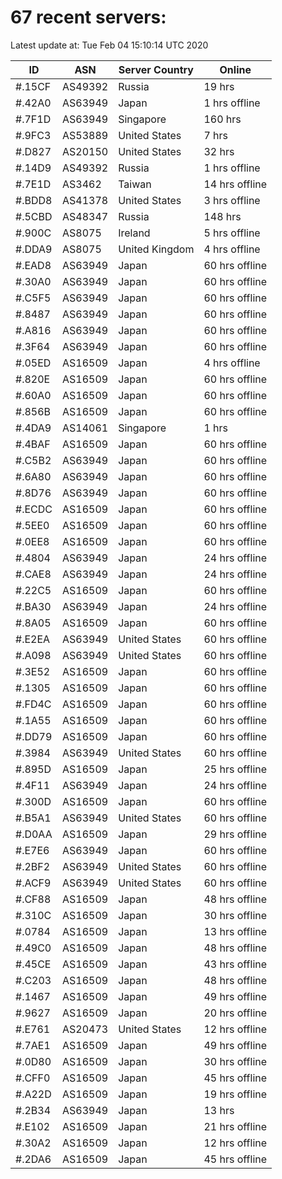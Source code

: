# 67 recent servers:

Latest update at: Tue Feb 04 15:10:14 UTC 2020

| ID | ASN | Server Country | Online |
| -- | --- | -------------- | ------ |
| #.15CF | AS49392 | Russia | 19 hrs |
| #.42A0 | AS63949 | Japan | 1 hrs offline |
| #.7F1D | AS63949 | Singapore | 160 hrs |
| #.9FC3 | AS53889 | United States | 7 hrs |
| #.D827 | AS20150 | United States | 32 hrs |
| #.14D9 | AS49392 | Russia | 1 hrs offline |
| #.7E1D | AS3462 | Taiwan | 14 hrs offline |
| #.BDD8 | AS41378 | United States | 3 hrs offline |
| #.5CBD | AS48347 | Russia | 148 hrs |
| #.900C | AS8075 | Ireland | 5 hrs offline |
| #.DDA9 | AS8075 | United Kingdom | 4 hrs offline |
| #.EAD8 | AS63949 | Japan | 60 hrs offline |
| #.30A0 | AS63949 | Japan | 60 hrs offline |
| #.C5F5 | AS63949 | Japan | 60 hrs offline |
| #.8487 | AS63949 | Japan | 60 hrs offline |
| #.A816 | AS63949 | Japan | 60 hrs offline |
| #.3F64 | AS63949 | Japan | 60 hrs offline |
| #.05ED | AS16509 | Japan | 4 hrs offline |
| #.820E | AS16509 | Japan | 60 hrs offline |
| #.60A0 | AS16509 | Japan | 60 hrs offline |
| #.856B | AS16509 | Japan | 60 hrs offline |
| #.4DA9 | AS14061 | Singapore | 1 hrs |
| #.4BAF | AS16509 | Japan | 60 hrs offline |
| #.C5B2 | AS63949 | Japan | 60 hrs offline |
| #.6A80 | AS63949 | Japan | 60 hrs offline |
| #.8D76 | AS63949 | Japan | 60 hrs offline |
| #.ECDC | AS16509 | Japan | 60 hrs offline |
| #.5EE0 | AS16509 | Japan | 60 hrs offline |
| #.0EE8 | AS16509 | Japan | 60 hrs offline |
| #.4804 | AS63949 | Japan | 24 hrs offline |
| #.CAE8 | AS63949 | Japan | 24 hrs offline |
| #.22C5 | AS16509 | Japan | 60 hrs offline |
| #.BA30 | AS63949 | Japan | 24 hrs offline |
| #.8A05 | AS16509 | Japan | 60 hrs offline |
| #.E2EA | AS63949 | United States | 60 hrs offline |
| #.A098 | AS63949 | United States | 60 hrs offline |
| #.3E52 | AS16509 | Japan | 60 hrs offline |
| #.1305 | AS16509 | Japan | 60 hrs offline |
| #.FD4C | AS16509 | Japan | 60 hrs offline |
| #.1A55 | AS16509 | Japan | 60 hrs offline |
| #.DD79 | AS16509 | Japan | 60 hrs offline |
| #.3984 | AS63949 | United States | 60 hrs offline |
| #.895D | AS16509 | Japan | 25 hrs offline |
| #.4F11 | AS63949 | Japan | 24 hrs offline |
| #.300D | AS16509 | Japan | 60 hrs offline |
| #.B5A1 | AS63949 | United States | 60 hrs offline |
| #.D0AA | AS16509 | Japan | 29 hrs offline |
| #.E7E6 | AS63949 | Japan | 60 hrs offline |
| #.2BF2 | AS63949 | United States | 60 hrs offline |
| #.ACF9 | AS63949 | United States | 60 hrs offline |
| #.CF88 | AS16509 | Japan | 48 hrs offline |
| #.310C | AS16509 | Japan | 30 hrs offline |
| #.0784 | AS16509 | Japan | 13 hrs offline |
| #.49C0 | AS16509 | Japan | 48 hrs offline |
| #.45CE | AS16509 | Japan | 43 hrs offline |
| #.C203 | AS16509 | Japan | 48 hrs offline |
| #.1467 | AS16509 | Japan | 49 hrs offline |
| #.9627 | AS16509 | Japan | 20 hrs offline |
| #.E761 | AS20473 | United States | 12 hrs offline |
| #.7AE1 | AS16509 | Japan | 49 hrs offline |
| #.0D80 | AS16509 | Japan | 30 hrs offline |
| #.CFF0 | AS16509 | Japan | 45 hrs offline |
| #.A22D | AS16509 | Japan | 19 hrs offline |
| #.2B34 | AS63949 | Japan | 13 hrs |
| #.E102 | AS16509 | Japan | 21 hrs offline |
| #.30A2 | AS16509 | Japan | 12 hrs offline |
| #.2DA6 | AS16509 | Japan | 45 hrs offline |

